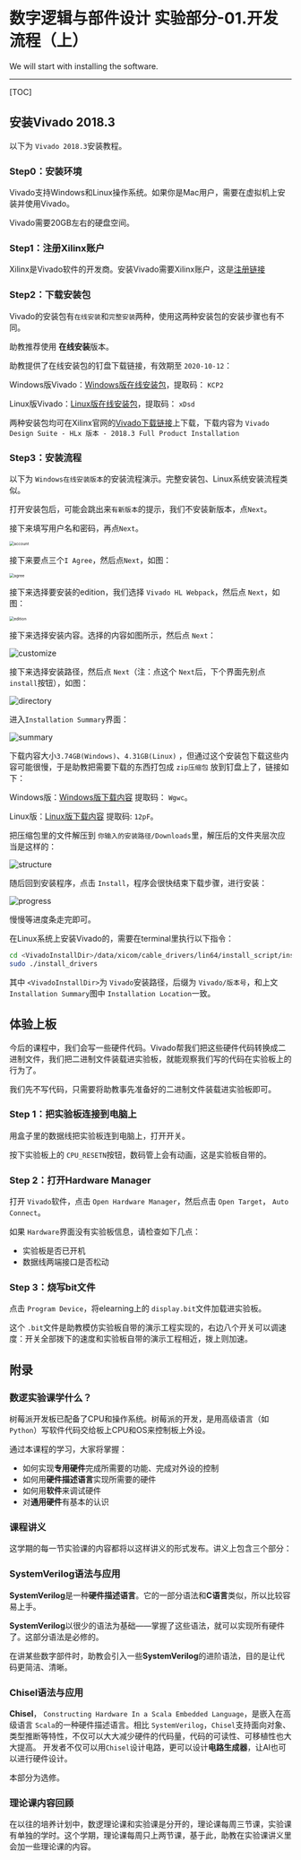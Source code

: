 # 数字逻辑与部件设计 实验部分-01.开发流程（上）

We will start with installing the software.

------

[TOC]

## 安装Vivado 2018.3

以下为 `Vivado 2018.3`安装教程。

### Step0：安装环境

Vivado支持Windows和Linux操作系统。如果你是Mac用户，需要在虚拟机上安装并使用Vivado。

Vivado需要20GB左右的硬盘空间。

### Step1：注册Xilinx账户

Xilinx是Vivado软件的开发商。安装Vivado需要Xilinx账户，这是[注册链接](https://china.xilinx.com/registration/create-account.html)

### Step2：下载安装包

Vivado的安装包有`在线安装`和`完整安装`两种，使用这两种安装包的安装步骤也有不同。

助教推荐使用 **在线安装**版本。

助教提供了在线安装包的钉盘下载链接，有效期至 `2020-10-12`：

Windows版Vivado：[Windows版在线安装包](https://space.dingtalk.com/s/gwHOAlIvJwLOQ5TVLAPaACBlZGIxYWQyODMxMzY0Mzc0YWVkNTIxYzE1MTY3OTdmNA)，提取码： `KCP2`

Linux版Vivado：[Linux版在线安装包](https://space.dingtalk.com/s/gwHOAlIvKQLOQ5TVLAPaACAzOGQyN2JjYmJjMDQ0YjBkOWI5NTUyNWQ3ZDY2NmRmNQ)，提取码： `xDsd`

两种安装包均可在Xilinx官网的[Vivado下载链接](https://china.xilinx.com/support/download/index.html/content/xilinx/zh/downloadNav/vivado-design-tools/2018-3.html)上下载，下载内容为 `Vivado Design Suite - HLx 版本 - 2018.3 Full Product Installation`

### Step3：安装流程

以下为 `Windows在线安装版本`的安装流程演示。完整安装包、Linux系统安装流程类似。

打开安装包后，可能会跳出来`有新版本`的提示，我们不安装新版本，点`Next`。

接下来填写用户名和密码，再点`Next`。

<img src="assets/account.PNG" alt="account" style="zoom: 50%;" />

接下来要点三个`I Agree`，然后点`Next`，如图：

<img src="assets/agree.PNG" alt="agree" style="zoom: 50%;" />

接下来选择要安装的edition，我们选择 `Vivado HL Webpack`，然后点 `Next`，如图：

<img src="assets/edition.PNG" alt="edition" style="zoom:50%;" />

接下来选择安装内容。选择的内容如图所示，然后点 `Next`：

![customize](assets/customize.PNG)

接下来选择安装路径，然后点 `Next`（注：点这个 `Next`后，下个界面先别点 `install`按钮），如图：

![directory](assets/directory.PNG)

进入`Installation Summary`界面：

![summary](assets/summary.PNG)

下载内容大小`3.74GB(Windows)`、`4.31GB(Linux)` ，但通过这个安装包下载这些内容可能很慢，于是助教把需要下载的东西打包成 `zip压缩包` 放到钉盘上了，链接如下：

Windows版：[Windows版下载内容](https://space.dingtalk.com/s/gwHOAlHhHwLOQ5TVLAPaACA1YjZkZDI0NWZhNGY0NzdiOTY4MDlhNDJlODkxZDhkZA) 提取码： `Wgwc`。

Linux版：[Linux版下载内容](https://space.dingtalk.com/s/gwHOAlHhHQLOQ5TVLAPaACA2ZTUxNWFhNjAxNDQ0NzU0YmE1MWE3MWIxOWRmMWM0MA) 提取码: `12pF`。

把压缩包里的文件解压到 `你输入的安装路径/Downloads`里，解压后的文件夹层次应当是这样的：

![structure](assets/structure.PNG)

随后回到安装程序，点击 `Install`，程序会很快结束下载步骤，进行安装：

![progress](assets/progress.PNG)

慢慢等进度条走完即可。

在Linux系统上安装Vivado的，需要在terminal里执行以下指令：

```bash
cd <VivadoInstallDir>/data/xicom/cable_drivers/lin64/install_script/install_drivers/install_drivers
sudo ./install_drivers
```

其中 `<VivadoInstallDir>`为 `Vivado`安装路径，后缀为 `Vivado/版本号`，和上文`Installation Summary`图中 `Installation Location`一致。

## 体验上板

今后的课程中，我们会写一些硬件代码。Vivado帮我们把这些硬件代码转换成二进制文件，我们把二进制文件装载进实验板，就能观察我们写的代码在实验板上的行为了。

我们先不写代码，只需要将助教事先准备好的二进制文件装载进实验板即可。

### Step 1：把实验板连接到电脑上

用盒子里的数据线把实验板连到电脑上，打开开关。

按下实验板上的 `CPU_RESETN`按钮，数码管上会有动画，这是实验板自带的。

### Step 2：打开Hardware Manager

打开 `Vivado`软件，点击 `Open Hardware Manager`，然后点击 `Open Target`， `Auto Connect`。

如果 `Hardware`界面没有实验板信息，请检查如下几点：

* 实验板是否已开机
* 数据线两端接口是否松动

### Step 3：烧写bit文件

点击 `Program Device`，将elearning上的 `display.bit`文件加载进实验板。

这个 `.bit`文件是助教模仿实验板自带的演示工程实现的，右边八个开关可以调速度：开关全部拨下的速度和实验板自带的演示工程相近，拨上则加速。

## 附录

### 数逻实验课学什么？

树莓派开发板已配备了CPU和操作系统。树莓派的开发，是用高级语言（如 `Python`）写软件代码交给板上CPU和OS来控制板上外设。

通过本课程的学习，大家将掌握：

* 如何实现**专用硬件**完成所需要的功能、完成对外设的控制
* 如何用**硬件描述语言**实现所需要的硬件
* 如何用**软件**来调试硬件
* 对**通用硬件**有基本的认识

### 课程讲义

这学期的每一节实验课的内容都将以这样讲义的形式发布。讲义上包含三个部分：

### SystemVerilog语法与应用

**SystemVerilog**是一种**硬件描述语言**。它的一部分语法和**C语言**类似，所以比较容易上手。

**SystemVerilog**以很少的语法为基础——掌握了这些语法，就可以实现所有硬件了。这部分语法是必修的。

在讲某些数字部件时，助教会引入一些**SystemVerilog**的进阶语法，目的是让代码更简洁、清晰。

### Chisel语法与应用

**Chisel**， `Constructing Hardware In a Scala Embedded Language`，是嵌入在高级语言 `Scala`的一种硬件描述语言。相比 `SystemVerilog`，`Chisel`支持面向对象、类型推断等特性，不仅可以大大减少硬件的代码量，代码的可读性、可移植性也大大提高。 开发者不仅可以用`Chisel`设计电路，更可以设计**电路生成器**，让AI也可以进行硬件设计。

本部分为选修。

### 理论课内容回顾

在以往的培养计划中，数逻理论课和实验课是分开的，理论课每周三节课，实验课有单独的学时。这个学期，理论课每周只上两节课，基于此，助教在实验课讲义里会加一些理论课的内容。
